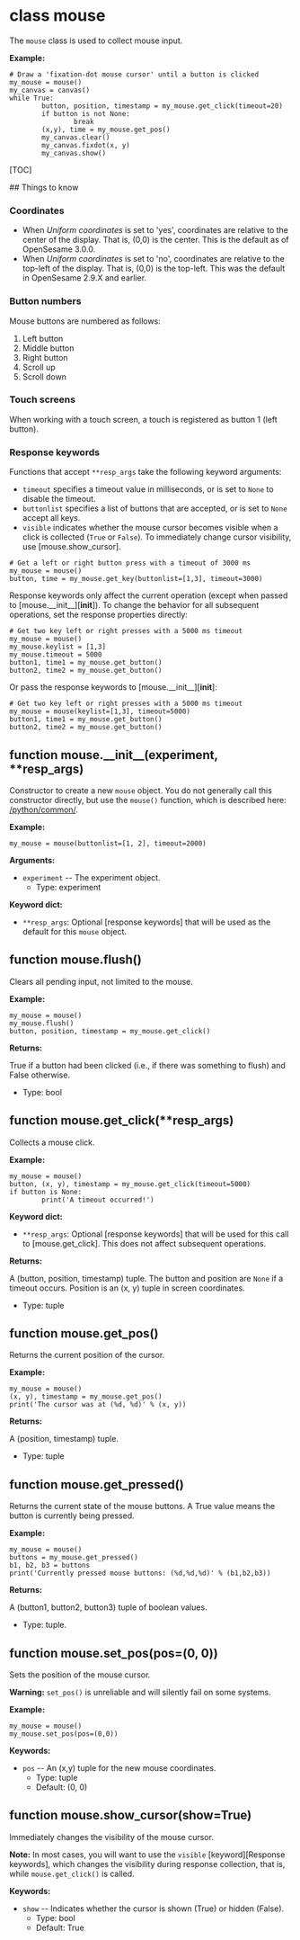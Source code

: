 <div class="ClassDoc YAMLDoc" id="mouse" markdown="1">

# class __mouse__

The `mouse` class is used to collect mouse input.

__Example:__

~~~ .python
# Draw a 'fixation-dot mouse cursor' until a button is clicked
my_mouse = mouse()
my_canvas = canvas()
while True:
        button, position, timestamp = my_mouse.get_click(timeout=20)
        if button is not None:
                break
        (x,y), time = my_mouse.get_pos()
        my_canvas.clear()
        my_canvas.fixdot(x, y)
        my_canvas.show()
~~~

[TOC]

## Things to know

### Coordinates

- When *Uniform coordinates* is set to 'yes', coordinates are
  relative to the center of the display. That is, (0,0) is the center.
  This is the default as of OpenSesame 3.0.0.
- When *Uniform coordinates* is set to 'no', coordinates are relative to
  the top-left of the display. That is, (0,0) is the top-left. This was
  the default in OpenSesame 2.9.X and earlier.

### Button numbers

Mouse buttons are numbered as follows:

1. Left button
2. Middle button
3. Right button
4. Scroll up
5. Scroll down

### Touch screens

When working with a touch screen, a touch is registered as button 1
(left button).

### Response keywords

Functions that accept `**resp_args` take the following keyword
arguments:

- `timeout` specifies a timeout value in milliseconds, or is set to
  `None` to disable the timeout.
- `buttonlist` specifies a list of buttons that are accepted, or is set
  to `None` accept all keys.
- `visible` indicates whether the mouse cursor becomes visible when a
  click is collected (`True` or `False`). To immediately change cursor
  visibility, use [mouse.show_cursor].

~~~ .python
# Get a left or right button press with a timeout of 3000 ms
my_mouse = mouse()
button, time = my_mouse.get_key(buttonlist=[1,3], timeout=3000)
~~~

Response keywords only affect the current operation (except when passed
to [mouse.\_\_init\_\_][__init__]). To change the behavior for all
subsequent operations, set the response properties directly:

~~~ .python
# Get two key left or right presses with a 5000 ms timeout
my_mouse = mouse()
my_mouse.keylist = [1,3]
my_mouse.timeout = 5000
button1, time1 = my_mouse.get_button()
button2, time2 = my_mouse.get_button()
~~~

Or pass the response keywords to [mouse.\_\_init\_\_][__init__]:

~~~ .python
# Get two key left or right presses with a 5000 ms timeout
my_mouse = mouse(keylist=[1,3], timeout=5000)
button1, time1 = my_mouse.get_button()
button2, time2 = my_mouse.get_button()
~~~

<div class="FunctionDoc YAMLDoc" id="mouse-__init__" markdown="1">

## function __mouse\.\_\_init\_\___\(experiment, \*\*resp\_args\)

Constructor to create a new `mouse` object. You do not generally
call this constructor directly, but use the `mouse()` function,
which is described here: [/python/common/]().

__Example:__

~~~ .python
my_mouse = mouse(buttonlist=[1, 2], timeout=2000)
~~~

__Arguments:__

- `experiment` -- The experiment object.
	- Type: experiment

__Keyword dict:__

- `**resp_args`: Optional [response keywords] that will be used as the default for this `mouse` object.

</div>

<div class="FunctionDoc YAMLDoc" id="mouse-flush" markdown="1">

## function __mouse\.flush__\(\)

Clears all pending input, not limited to the mouse.

__Example:__

~~~ .python
my_mouse = mouse()
my_mouse.flush()
button, position, timestamp = my_mouse.get_click()
~~~

__Returns:__

True if a button had been clicked (i.e., if there was something to flush) and False otherwise.

- Type: bool

</div>

<div class="FunctionDoc YAMLDoc" id="mouse-get_click" markdown="1">

## function __mouse\.get\_click__\(\*\*resp\_args\)

Collects a mouse click.

__Example:__

~~~ .python
my_mouse = mouse()
button, (x, y), timestamp = my_mouse.get_click(timeout=5000)
if button is None:
        print('A timeout occurred!')
~~~

__Keyword dict:__

- `**resp_args`: Optional [response keywords] that will be used for this call to [mouse.get_click]. This does not affect subsequent operations.

__Returns:__

A (button, position, timestamp) tuple. The button and position are `None` if a timeout occurs. Position is an (x, y) tuple in screen coordinates.

- Type: tuple

</div>

<div class="FunctionDoc YAMLDoc" id="mouse-get_pos" markdown="1">

## function __mouse\.get\_pos__\(\)

Returns the current position of the cursor.

__Example:__

~~~ .python
my_mouse = mouse()
(x, y), timestamp = my_mouse.get_pos()
print('The cursor was at (%d, %d)' % (x, y))
~~~

__Returns:__

A (position, timestamp) tuple.

- Type: tuple

</div>

<div class="FunctionDoc YAMLDoc" id="mouse-get_pressed" markdown="1">

## function __mouse\.get\_pressed__\(\)

Returns the current state of the mouse buttons. A True value means the button is currently being pressed.

__Example:__

~~~ .python
my_mouse = mouse()
buttons = my_mouse.get_pressed()
b1, b2, b3 = buttons
print('Currently pressed mouse buttons: (%d,%d,%d)' % (b1,b2,b3))
~~~

__Returns:__

A (button1, button2, button3) tuple of boolean values.

- Type: tuple.

</div>

<div class="FunctionDoc YAMLDoc" id="mouse-set_pos" markdown="1">

## function __mouse\.set\_pos__\(pos=\(0, 0\)\)

Sets the position of the mouse cursor.

__Warning:__ `set_pos()` is unreliable and will silently fail on
some systems.

__Example:__

~~~ .python
my_mouse = mouse()
my_mouse.set_pos(pos=(0,0))
~~~

__Keywords:__

- `pos` -- An (x,y) tuple for the new mouse coordinates.
	- Type: tuple
	- Default: (0, 0)

</div>

<div class="FunctionDoc YAMLDoc" id="mouse-show_cursor" markdown="1">

## function __mouse\.show\_cursor__\(show=True\)

Immediately changes the visibility of the mouse cursor.

__Note:__ In most cases, you will want to use the `visible`
[keyword][Response keywords], which changes the visibility during
response collection, that is, while `mouse.get_click()` is called.

__Keywords:__

- `show` -- Indicates whether the cursor is shown (True) or hidden (False).
	- Type: bool
	- Default: True

</div>

</div>

